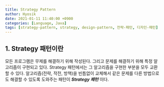 ```yaml
--- 
title: Strategy Pattern
author: Hyosik
date: 2021-01-11 11:40:00 +0900
categories: [Language, Java]
tags: [strategy-pattern, strategy, design-pattern, 전략-패턴, 디자인-패턴]
---
```


## 1. Strategy 패턴이란
모든 프로그램은 무제를 해결하기 위해 작성된다. 그리고 문제를 해결하기 위해 특정 알고리즘이 구현되고 있다. Strategy 패턴에서는 그 알고리즘을 구현한 부분을 모두 교환할 수 있다. 알고리즘(전략, 작전, 방책)을 빈틈없이 교체해서 같은 문제를 다른 방법으로도 해결할 수 있도록 도와주는 패턴이 _**Strategy 패턴**_ 이다.





